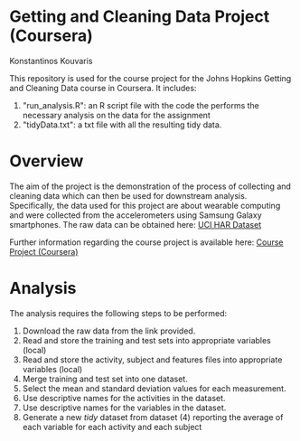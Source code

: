 # Getting and Cleaning Data Project (Coursera) 
Konstantinos Kouvaris

This repository is used for the course project for the Johns Hopkins Getting and Cleaning Data course in Coursera.
It includes:
  1) "run_analysis.R": an R script file with the code the performs the necessary analysis on the data for the assignment 
  2) "tidyData.txt": a txt file with all the resulting tidy data.

# Overview
The aim of the project is the demonstration of the process of collecting and cleaning data which can then be used for downstream analysis. Specifically, the data used for this project are about wearable computing and were collected from the accelerometers using Samsung Galaxy smartphones. The raw data can be obtained here: [UCI HAR Dataset](http://archive.ics.uci.edu/ml/datasets/Human+Activity+Recognition+Using+Smartphones)

Further information regarding the course project is available here: [Course Project (Coursera)](https://www.coursera.org/learn/data-cleaning/peer/FIZtT/getting-and-cleaning-data-course-project)

# Analysis
The analysis requires the following steps to be performed:

1)   Download the raw data from the link provided.
2)   Read and store the training and test sets into appropriate variables (local)
3)   Read and store the activity, subject and features files into appropriate variables (local)
4)   Merge training and test set into one dataset.
5)   Select the mean and standard deviation values for each measurement.
6)   Use descriptive names for the activities in the dataset.
7)   Use descriptive names for the variables in the dataset.
8)   Generate a new *tidy* dataset from dataset (4) reporting the average of each variable for each activity and each subject


